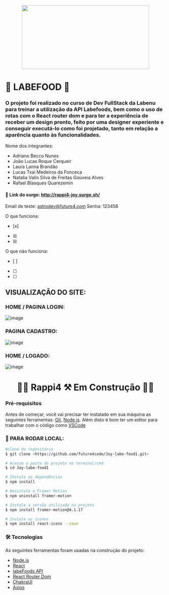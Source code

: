 <div align="center"><img src= "https://user-images.githubusercontent.com/89141117/156668269-4c6841e1-17c5-4f14-8f1d-ee5ee45cb54e.png" width="400" height="200"> </div>


# 🍕 LABEFOOD 🍔

### O projeto foi realizado no curso de Dev FullStack da Labenu para treinar a utilização da API Labefoods, bem como o uso de rotas com o React router dom e para ter a experiência de receber um design pronto, feito por uma designer experiente e conseguir executá-lo como foi projetado, tanto em relação a aparência quanto às funcionalidades.

Nome dos integrantes: 

- Adriano Becco Nunes
- João Lucas Roque Cerqueir
- Laura Lanna Brandão
- Lucas Txai Medeiros da Fonceca
- Natalia Valin Silva de Freitas Gouveia Alves
- Rafael Blasques Quarezemin

#### 🍣 Link do surge: http://rappi4-joy.surge.sh/
Email de teste: astrodev@future4.com
Senha: 123456

O que funciona:
- [x]  
- [x] 
- [x] 

O que não funciona: 
- [ ] 
- [ ] 
- [ ] 

## VISUALIZAÇÃO DO SITE:

### HOME / PAGINA LOGIN:
![image](https://user-images.githubusercontent.com/89141117/156672677-82a861b6-5180-43b8-9866-595b57ea18e2.png)

### PAGINA CADASTRO:
![image](https://user-images.githubusercontent.com/89141117/156672840-6626fd8d-123a-49b0-b1d8-c3ee25756600.png)

### HOME / LOGADO:
![image](https://user-images.githubusercontent.com/89141117/156673032-b9b1c4f2-6626-4877-9579-3ed417740eed.png)

<h1 align="center"> 
  👷‍♂️  Rappi4 ⚒️ Em Construção  👷‍♀️ 
</h1>

### Pré-requisitos

Antes de começar, você vai precisar ter instalado em sua máquina as seguintes ferramentas:
[Git](https://git-scm.com), [Node.js](https://nodejs.org/en/). 
Além disto é bom ter um editor para trabalhar com o código como [VSCode](https://code.visualstudio.com/)

### 🧵 PARA RODAR LOCAL:

```bash
#clone do repositório
$ git clone <https://github.com/future4code/Joy-labe-food1.git>

# Acesse a pasta do projeto no terminal/cmd
$ cd Joy-labe-food1

# Instale as dependências
$ npm install

# Desistale o Framer Motion
$ npm uninstall framer-motion

# Instale a versão utilizada no projeto
$ npm install framer-motion@4.1.17

# Instale os ícones
$ npm install react-icons --save
```


### 🛠 Tecnologias

As seguintes ferramentas foram usadas na construção do projeto:

- [Node.js](https://nodejs.org/en/)
- [React](https://pt-br.reactjs.org/)
- [labeFoods API](https://documenter.getpostman.com/view/7549981/SWTEdGtT) 
- [React Router Dom](https://v5.reactrouter.com/)
- [ChakraUI](https://chakra-ui.com/docs/layout/center)
- [Axios](https://axios-http.com/ptbr/)

